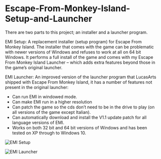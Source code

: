 # Escape-From-Monkey-Island-Setup-and-Launcher
There are two parts to this project; an installer and a launcher program. 

EMI Setup:
A replacement installer (setup program) for Escape From Monkey Island. The installer that comes with the game can be problematic with newer versions of Windows and refuses to work at all on 64 bit Windows.
It performs a full install of the game and comes with my Escape From Monkey Island Launcher – which adds extra features beyond those in the game’s original launcher.

EMI Launcher:
An improved version of the launcher program that LucasArts shipped with Escape From Monkey Island, it has a number of features not present in the original launcher:

* Can run EMI in windowed mode.
* Can make EMI run in a higher resolution
* Can patch the game so the cds don’t need to be in the drive to play (on all versions of the game except Italian).
* Can automatically download and install the V1.1 update patch for all language versions of EMI.
* Works on both 32 bit and 64 bit versions of Windows and has been tested on XP through to Windows 10.

![EMI Setup](https://quickandeasysoftware.net/wp/wp-content/uploads/2007/11/EMISetup.png)

![EMI Launcher](https://quickandeasysoftware.net/wp/wp-content/uploads/2007/11/EMILauncher.png)
